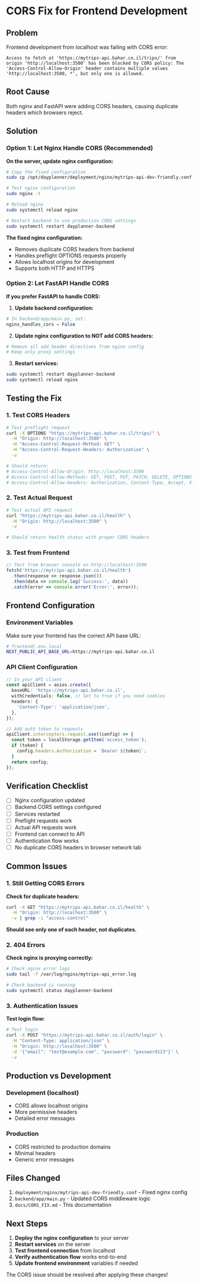 # CORS Fix for Frontend Development

## Problem

Frontend development from localhost was failing with CORS error:
```
Access to fetch at 'https://mytrips-api.bahar.co.il/trips/' from origin 'http://localhost:3500' has been blocked by CORS policy: The 'Access-Control-Allow-Origin' header contains multiple values 'http://localhost:3500, *', but only one is allowed.
```

## Root Cause

Both nginx and FastAPI were adding CORS headers, causing duplicate headers which browsers reject.

## Solution

### Option 1: Let Nginx Handle CORS (Recommended)

**On the server, update nginx configuration:**

```bash
# Copy the fixed configuration
sudo cp /opt/dayplanner/deployment/nginx/mytrips-api-dev-friendly.conf /etc/nginx/sites-available/mytrips-api

# Test nginx configuration
sudo nginx -t

# Reload nginx
sudo systemctl reload nginx

# Restart backend to use production CORS settings
sudo systemctl restart dayplanner-backend
```

**The fixed nginx configuration:**
- Removes duplicate CORS headers from backend
- Handles preflight OPTIONS requests properly
- Allows localhost origins for development
- Supports both HTTP and HTTPS

### Option 2: Let FastAPI Handle CORS

**If you prefer FastAPI to handle CORS:**

1. **Update backend configuration:**
```python
# In backend/app/main.py, set:
nginx_handles_cors = False
```

2. **Update nginx configuration to NOT add CORS headers:**
```bash
# Remove all add_header directives from nginx config
# Keep only proxy settings
```

3. **Restart services:**
```bash
sudo systemctl restart dayplanner-backend
sudo systemctl reload nginx
```

## Testing the Fix

### 1. Test CORS Headers

```bash
# Test preflight request
curl -X OPTIONS "https://mytrips-api.bahar.co.il/trips/" \
  -H "Origin: http://localhost:3500" \
  -H "Access-Control-Request-Method: GET" \
  -H "Access-Control-Request-Headers: Authorization" \
  -v

# Should return:
# Access-Control-Allow-Origin: http://localhost:3500
# Access-Control-Allow-Methods: GET, POST, PUT, PATCH, DELETE, OPTIONS
# Access-Control-Allow-Headers: Authorization, Content-Type, Accept, X-Requested-With
```

### 2. Test Actual Request

```bash
# Test actual API request
curl "https://mytrips-api.bahar.co.il/health" \
  -H "Origin: http://localhost:3500" \
  -v

# Should return health status with proper CORS headers
```

### 3. Test from Frontend

```javascript
// Test from browser console on http://localhost:3500
fetch('https://mytrips-api.bahar.co.il/health')
  .then(response => response.json())
  .then(data => console.log('Success:', data))
  .catch(error => console.error('Error:', error));
```

## Frontend Configuration

### Environment Variables

Make sure your frontend has the correct API base URL:

```bash
# frontend/.env.local
NEXT_PUBLIC_API_BASE_URL=https://mytrips-api.bahar.co.il
```

### API Client Configuration

```typescript
// In your API client
const apiClient = axios.create({
  baseURL: 'https://mytrips-api.bahar.co.il',
  withCredentials: false, // Set to true if you need cookies
  headers: {
    'Content-Type': 'application/json',
  },
});

// Add auth token to requests
apiClient.interceptors.request.use((config) => {
  const token = localStorage.getItem('access_token');
  if (token) {
    config.headers.Authorization = `Bearer ${token}`;
  }
  return config;
});
```

## Verification Checklist

- [ ] Nginx configuration updated
- [ ] Backend CORS settings configured
- [ ] Services restarted
- [ ] Preflight requests work
- [ ] Actual API requests work
- [ ] Frontend can connect to API
- [ ] Authentication flow works
- [ ] No duplicate CORS headers in browser network tab

## Common Issues

### 1. Still Getting CORS Errors

**Check for duplicate headers:**
```bash
curl -X GET "https://mytrips-api.bahar.co.il/health" \
  -H "Origin: http://localhost:3500" \
  -v | grep -i "access-control"
```

**Should see only one of each header, not duplicates.**

### 2. 404 Errors

**Check nginx is proxying correctly:**
```bash
# Check nginx error logs
sudo tail -f /var/log/nginx/mytrips-api_error.log

# Check backend is running
sudo systemctl status dayplanner-backend
```

### 3. Authentication Issues

**Test login flow:**
```bash
# Test login
curl -X POST "https://mytrips-api.bahar.co.il/auth/login" \
  -H "Content-Type: application/json" \
  -H "Origin: http://localhost:3500" \
  -d '{"email": "test@example.com", "password": "password123"}' \
  -v
```

## Production vs Development

### Development (localhost)
- CORS allows localhost origins
- More permissive headers
- Detailed error messages

### Production
- CORS restricted to production domains
- Minimal headers
- Generic error messages

## Files Changed

1. `deployment/nginx/mytrips-api-dev-friendly.conf` - Fixed nginx config
2. `backend/app/main.py` - Updated CORS middleware logic
3. `docs/CORS_FIX.md` - This documentation

## Next Steps

1. **Deploy the nginx configuration** to your server
2. **Restart services** on the server
3. **Test frontend connection** from localhost
4. **Verify authentication flow** works end-to-end
5. **Update frontend environment** variables if needed

The CORS issue should be resolved after applying these changes!

